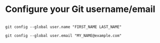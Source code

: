 # Configure your Git username/email

<code language="javascript">
git config --global user.name "FIRST_NAME LAST_NAME"
</code>

<code language="javascript">
git config --global user.email "MY_NAME@example.com"
</code>
